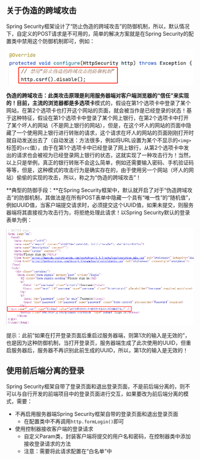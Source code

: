 ## 关于伪造的跨域攻击

Spring Security框架设计了“防止伪造的跨域攻击”的防御机制，所以，默认情况下，自定义的POST请求是不可用的，简单的解决方案就是在Spring Security的配置类中禁用这个防御机制即可，例如：

![image-20230523093203638](assets/image-20230523093203638.png)

**伪造的跨域攻击：**此类攻击原理是利用服务器端对客户端浏览器的“信任”来实现的！目前，主流的浏览器都是**多选项卡**模式的，假设在第1个选项卡中登录了某个网站，在第2个选项卡也打开这个网站的页面，就会被当作是已经登录的状态！基于这种特征，假设在第1个选项卡中登录了某个网上银行，在第2个选项卡中打开了某个坏人的网站（不是网上银行的网站），但是，在这个坏人的网站的页面中隐藏了一个使用网上银行进行转账的请求，这个请求在坏人的网站的页面刚刚打开时就自动发送出去了（自动发送：方法很多，例如将URL设置为某个不显示的`<img>`标签的`src`值），由于在第1个选项卡中已经登录了网上银行，从第2个选项卡中发出的请求也会被视为已经登录网上银行的状态，这就实现了一种攻击行为！当然，以上只是举例，真正的银行转账不会这么简单，例如还需要输入密码、手机验证码等等，但是，这种模式的攻击行为是确实存在的，由于使用另一个网站（坏人的网站）偷偷的实现的攻击，所以，称之为“伪造的跨域攻击”！

**典型的防御手段：**在Spring Security框架中，默认就开启了对于“伪造跨域攻击”的防御机制，其做法是在所有POST表单中隐藏一个具有“唯一性”的“随机值”，例如UUID值，当客户端提交请求时，必须提交这个UUID值，如果未提交，则服务器端将其直接视为攻击行为，将拒绝处理此请求！以Spring Security默认的登录表单为例：

![image-20230523094939116](assets/image-20230523094939116.png)

提示：此前“如果在打开登录页面后重启过服务器端，则第1次的输入是无效的”，也是因为这种防御机制，当打开登录页，服务器端生成了此次使用的UUID，但重启服务器后，服务器不再识别此前生成的UUID，所以，第1次的输入是无效的！

## 使用前后端分离的登录

Spring Security框架自带了登录页面和退出登录页面，不是前后端分离的，则不可以与自行开发的前端项目中的登录页面进行交互，如果要改为前后端分离的模式，需要：

- 不再启用服务器端Spring Security框架自带的登录页面和退出登录页面
  - 在配置类中不再调用`http.formLogin()`即可
- 使用控制器接收客户端的登录请求
  - 自定义Param类，封装客户端将提交的用户名和密码，在控制器类中添加接收登录请求的方法
  - 注意：需要将此请求配置在“白名单”中





